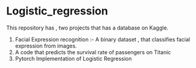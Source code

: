 # Logistic_regression
This repository has , two projects that has a database on Kaggle.

1. Facial Expression recognition :- A binary dataset , that classifies facial expression from images. 
2. A code that predicts the survival rate of passengers on Titanic
3. Pytorch Implementation of Logistic Regression
